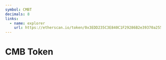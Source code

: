 ```yaml
---
symbol: CMBT
decimals: 8
links:
  - name: explorer
    url: https://etherscan.io/token/0x3EDD235C3E840C1F29286B2e39370a255C7B6fdb
---
```


# CMB Token
